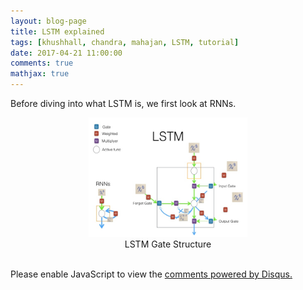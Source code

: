 ```yaml
---
layout: blog-page
title: LSTM explained
tags: [khushhall, chandra, mahajan, LSTM, tutorial]
date: 2017-04-21 11:00:00
comments: true
mathjax: true
---
```


<!-- ### LSTM -->

Before diving into what LSTM is, we first look at RNNs.

<figure align="center">
    <a href="/images/lstm.jpg"><img src="/images/lstm.jpg" width="60%" height="52%"></a>
    <figcaption>LSTM Gate Structure</figcaption>
</figure><br/>

<div id="disqus_thread"></div>
<script>

/**
*  RECOMMENDED CONFIGURATION VARIABLES: EDIT AND UNCOMMENT THE SECTION BELOW TO INSERT DYNAMIC VALUES FROM YOUR PLATFORM OR CMS.
*  LEARN WHY DEFINING THESE VARIABLES IS IMPORTANT: https://disqus.com/admin/universalcode/#configuration-variables*/
/*
var disqus_config = function () {
this.page.url = PAGE_URL;  // Replace PAGE_URL with your page's canonical URL variable
this.page.identifier = PAGE_IDENTIFIER; // Replace PAGE_IDENTIFIER with your page's unique identifier variable
};
*/
(function() { // DON'T EDIT BELOW THIS LINE
var d = document, s = d.createElement('script');
s.src = 'https://khushhallchandra-github-io.disqus.com/embed.js';
s.setAttribute('data-timestamp', +new Date());
(d.head || d.body).appendChild(s);
})();
</script>
<noscript>Please enable JavaScript to view the <a href="https://disqus.com/?ref_noscript">comments powered by Disqus.</a></noscript>
